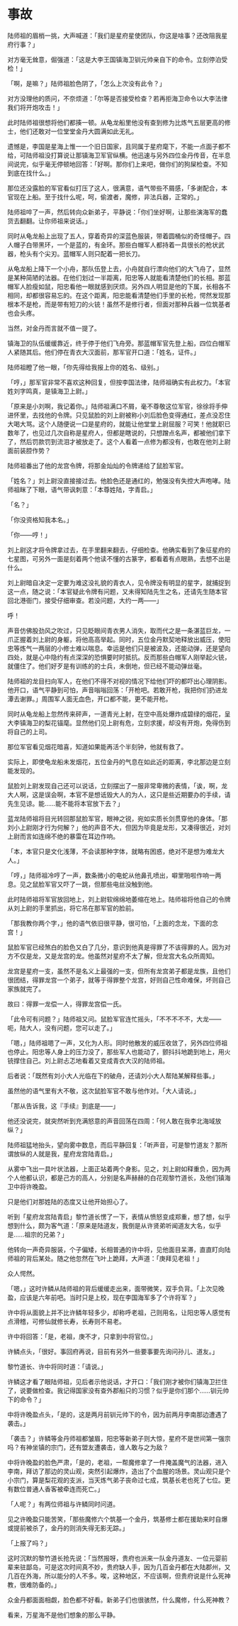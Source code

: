 
# 事故

陆师祖的眉梢一挑，大声喊道：「我们是星府星使团队，你这是啥事？还改阻我星府行事？」

对方毫无耸意，倔强道：「这是大李王国镇海卫钏元帅亲自下的命令。立刻停泊受检！」

「啊，是嘛？」陆师祖脸色阴了，「怎么上次没有此令？」

对方没理他的质问，不奈烦道：「尔等是否接受检查？若再拒海卫命令以大李法律我们将开炮攻击！」

此时陆师祖很想将他们都揍一顿。从龟龙船里他没有查到修为比炼气五层更高的修士，他们还敢对一位堂堂金丹大圆满如此无礼。

遗憾是，李国是星海上惟一一个旧日国家，且同属于星府麾下，不能一点面子都不给，可陆师祖没打算说让那镇海卫军官纵横。他迅速与另外四位金丹传音，在半息间说完，似乎毫无停顿地回答：「好啊。那你们上来吧，做你们的狗屎检查。不知到底在找什么。」

那位还没露脸的军官看似打压了这人，很满意，语气带些不屑感，「多谢配合，本官现在上船。至于找什么呢，呵，偷渡者，魔修，非法兵器，正常的。」

陆师祖啐了一声，然后转向众新弟子，平静说：「你们坐好啊，让那些演海军的蠢货去翻翻。让你师祖来说话。」

同时从龟龙船上出现了五人，穿着奇异的深蓝色服装，带着圆桶似的奇怪帽子。四人帽子白带黑环，一个是蓝的，有金环。那些白帽军人都持着一具很长的枪状武器，枪头有个尖刃。蓝帽军人则只配着一把长刀。

从龟龙船上降下一个小舟，那队伍登上去，小舟就自行漂向他们的大飞舟了，显然是某种简陋的法器。在他们划过一半距离，阳忠等人就能看清楚他们的长相。那蓝帽军人脸瘦如鼠，阳忠看他一眼就感到厌烦。另外四人明显是他的下属，长相各不相同，却都很容易忘的。在这个距离，阳忠能看清楚他们手里的长枪，愕然发现那根本不是枪，而是带有短刀的火铳！虽然不是修行者，但面对那种兵器一位筑基者也会头疼。

当然，对金丹而言就不值一提了。

镇海卫的队伍缓缓靠近，终于停于他们飞舟旁。那蓝帽军官先登上船，四位白帽军人紧随其后。他们停在青衣大汉面前，那军官开口道：「姓名，证件。」

陆师祖瞪了他一眼，「你先得给我报上你的姓名、级别。」

「哼，」那军官非常不喜欢这种回复，但按李国法律，陆师祖确实有此权力。「本官姓刘字鸣真，是镇海卫上尉。」

「原来是小刘啊，我记着你。」陆师祖满口不屑，毫不尊敬这位军官，徐徐将手伸进怀里，去找他的令牌。只见鼠脸的刘上尉被称小刘后脸色变得通红，差点没忍住大喝大骂。这个人随便说一口是星府的，就能让他堂堂上尉屈服？可笑！他就职已数年了，也见过几次自称是星府人，但都是瞎说的，只想蹭点名声，都被他们拿下了，然后罚款罚到流泪才被放走了。这个人看着一点修为都没有，也敢在他刘上尉面前装腔作势？

陆师祖番出了他的龙宫令牌，将那金灿灿的令牌递给了鼠脸军官。

「姓名？」刘上尉没直接接过去。他脸色还是通红的，勉强没有失控大声咆哮。陆师祖眯了下眼，语气带讽刺意：「本尊姓陆，字青启。」

「名？」

「你没资格知我本名。」

「你——哼！」

刘上尉这才将令牌拿过去，在手里翻来翻去，仔细检查。他确实看到了象征星府的七星图，可另外一面是刻着两个他读不懂的古篆字，都看着有点眼熟，去想不出是什么。

刘上尉暗自决定一定要为难这没礼貌的青衣人，见令牌没有明显的星字，就捕捉到这一点，随之说：「本官疑此令牌有问题，又未得知陆先生之名，还请先生随本官回北港衙门，接受仔细审查。若没问题，大约一两——」

呼！

声音仿佛股劲风之吹过，只见眨眼间青衣男人消失，取而代之是一条湛蓝巨龙，一爪正握着刘上尉的身躯，将他高高举起。同时，五位金丹默契地释放出威压，使阳忠等炼气一两层的小修士难以喘息。幸运是他们只是被波及，还能动弹，还是望向四处，就是心中隐约有点深深的恐惧要时时抵抗。反而那些白帽军人刚举起火铳，就僵住了。他们好歹是有训练的的士兵，未倒地，但已经不能动弹丝毫。

陆师祖的龙目扫向军人，在他们不得不对视的情况下给他们吓的都吓出心理阴影。他开口，语气平静到可怕，声音嗡嗡回荡：「开枪吧。若敢开枪，我把你们扔进龙潭去谢罪。」周围军人面无血色，开口都不能，更不能开枪。

同时从龟龙船上忽然传来砰声，一道青光上射，在空中高处爆炸成碧绿的烟花，呈大李镇海卫的梨花锚麾。显然他们见上尉有危，立刻求援，却没有开炮，免得伤到将自己的上司。

那位军官看见烟花暗喜，知道如果能再活个半刻钟，他就有救了。

实际上，即使龟龙船未发烟花，五位金丹的气息在如此近的距离，李北那边是立刻能发现的。

鼠脸刘上尉发现自己还可以说话，立刻摆出了一服非常卑微的表情，「诶，啊，龙大人啊，这是误会啊，本官不是想诋毁大人的为人，这只是些近期要办的手续，请先生见谅。能……能不能将本官放下去？」

蓝龙陆师祖将目光转回那鼠脸军官，眼神之锐，宛如实质长剑贯穿他的身体。「那刘小上尉刚才行为何解？」他的声音不大，但因为毕竟是龙形，又凑得很近，对刘上尉而言如连绵不绝的暴雷在耳边作响。

「本，本官只是文化浅薄，不会读那种字体，就略有困惑，绝对不是想为难龙大人。」

「哼，」陆师祖冷哼了一声，数条微小的电蛇从他鼻孔喷出，噼里啪啦作响一两息。见之鼠脸军官又吓了一跳，但那些电丝没触到他。

此时陆师祖将军官放回地上，刘上尉软绵绵地萎缩在地上。陆师祖将他自己的令牌从刘上尉的手里抓出，将它吊在那军官的脸前。

「那我教你两个字，」他的语气依旧很平静，很可怕，「上面的念龙，下面的念宫！」

鼠脸军官已经煞白的脸色又白了几分，意识到他真是得罪了不该得罪的人。因为对方不仅是龙，又是龙宫的龙。他虽然对星府不太了解，但龙宫大名众所周知。

龙宫是星府一支，虽然不是名义上最强的一支，但所有龙宫弟子都是龙族，且他们很团结，得罪龙宫一个弟子，就等于得罪整个龙宫，好则自己性命难保，坏则自己家族就完了。

故曰：得罪一龙偿一人，得罪龙宫偿一氏。

「此令可有问题？」陆师祖又问。鼠脸军官连忙摇头，「不不不不不，大龙——呃，陆大人，没有问题，您可以走了。」

「嗯，」陆师祖嗯了一声，又化为人形。同时他散发的威压收敛了，另外四位师祖也停止。阳忠等人身上的压力没了，那些军人也能动了，颤抖抖地跪到地上，用火铳撑住自己。刘上尉忐忑地看着又变成青衣大汉的陆师祖。

后者说：「既然有刘小大人光临在下的破舟，还请刘小大人帮陆某解释些事。」

虽然他的语气里有大不敬，这次鼠脸军官不敢与他作对。「大人请说。」

「那从告诉我，这『手续』到底是——」

他还没说完，就突然听到充满怒意的声音回荡在四周：「何人敢在我李北海域放纵？」

陆师祖猛地抬头，望向雾中数息，而后平静回复：「听声音，可是黎竹道友？那所谓放纵的人就是我，星府龙宫陆青启。」

从雾中飞出一具叶状法器，上面正站着两个身影。见之，刘上尉如释重负，因为两个人他都认识，都是己方的高人，分别是名声赫赫的白花观黎竹道长，及他们镇海卫中将许晚盈。

只是他们对那姓陆的态度又让他开始担心了。

听到「星府龙宫陆青启」黎竹道长愣了一下，表情从愤怒变成郑重，想了想，似乎想到什么，颇为客气道：「原来是陆道友，我倒是从许贤弟听闻道友大名，似乎是……祖宗的兄弟？」

他转向一声奇异服装，个子偏矮，长相普通的许中将，见他面目呆滞，直直盯向陆师祖的背后某处。随之他忽然在飞叶上跪拜，大声道：「庚拜见老祖！」

众人愕然。

「嗯，」这时许鳞从陆师祖的背后缓缓走出来，面带微笑，双手负背。「上次见晚盈，应该是六年前吧。当时只是上校，现在李国海军多了个许将军？」

许中将从面貌上并不比许鳞年轻多少，却称呼老祖，己则用名，让阳忠等人感觉有点滑稽，可修仙就修长寿，长寿则不易老。

许中将回答：「是，老祖，庚不才，只拿到中将官位。」

许鳞点头，「很好。事回府再说，目前有另外一些要事要先询问孙儿、道友。」

黎竹道长、许中将同时道：「请说。」

许鳞这才看了眼陆师祖，见后者示他说话，才开口：「我们刚才被你们镇海卫拦住了，说要做检查。我记得国家没有查外郡船只的习惯？似乎是你们那个……钏元帅下的命令？」

中将许晚盈点头，「是的，这是两月前钏元帅下的令，因为前两月李南那边遭遇了袭击。」

「袭击？」许鳞等金丹师祖都皱眉，阳忠等新弟子则大惊，星府不是世间第一强宗吗？有神坐镇的宗门，还有盟友遭袭击，谁人敢与之为敌？

中将许晚盈的脸色严肃，「是的，老祖，一帮魔修拿了一件掩盖魔气的法器，进入李南，拜访了那边的灵山观，突然引起爆炸，造出了个血腥的场景。灵山观只是个小宗门，算是梨花观的支派，当天炼气弟子丧命过七成，筑基长老也死了七位。更有数位普通人香客被牵连而死亡。」

「人呢？」有两位师祖与许鳞同时问道。

见之许晚盈只能苦笑，「那些魔修六个筑基一个金丹，筑基修士都在援助来时自爆或提前被杀了，金丹的则消失得无影无踪。」

「上报了吗？」

这时沉默的黎竹道长抢先说：「当然报呀，贵府也派来一队金丹道友、一位元婴前辈来驻鄙岛，可是这次时间真不妙，贵府缺人手，因为几百金丹都在大陆郡州，又几百在外海，所以能分的人不多。唉，这种地区，不应该啊，但贵府说是什么死神教，很难防备的。」

众金丹都面面相觑，脸色都不好看。新弟子们也很骇然，什么魔修，什么死神教？

看来，万星海不是他们想象的那么平静。


    